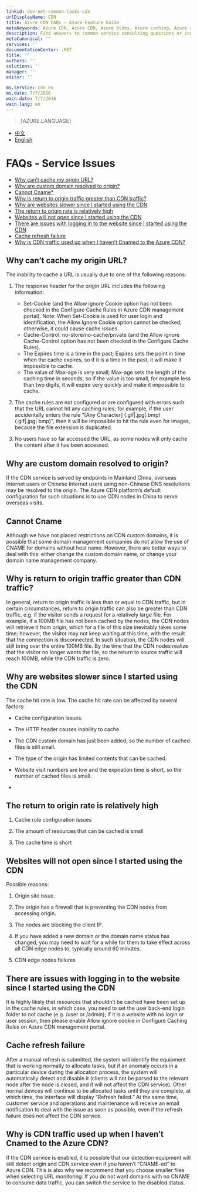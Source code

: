 ```yaml
---
linkid: dev-net-common-tasks-cdn
urlDisplayName: CDN
title: Azure CDN FAQs – Azure Feature Guide
metaKeywords: Azure CDN, Azure CDN, Azure blobs, Azure caching, Azure add-ons, cannot cache, cannot CNAME, origin rate high, cache refresh failed, CDN FAQ, CDN FAQS, CDN use failed, CDN service failure, CDN configuration error, speed slow, cannot open website, login exception, CNAME, CDN technical documentation, CDN help files
description: Find answers to common service consulting questions or inquiries related to the Azure CDN
metaCanonical: ''
services: ''
documentationCenter: .NET
title: ''
authors: ''
solutions: ''
manager: ''
editor: ''

ms.service: cdn_en
ms.date: 7/7/2016
wacn.date: 7/7/2016
wacn.lang: en
---
```


> [AZURE.LANGUAGE]
- [中文](./cdn-faq-service-issues.md)
- [English](./cdn-enus-faq-service-issues.md) 

# FAQs - Service Issues

+ [Why can’t cache my origin URL?](#step1)
+ [Why are custom domain resolved to origin?](#step2)
+ [Cannot Cname*](#step3)
+ [Why is return to origin traffic greater than CDN traffic?](#step4)
+ [Why are websites slower since I started using the CDN](#step5)
+ [The return to origin rate is relatively high](#step6)
+ [Websites will not open since I started using the CDN](#step7)
+ [There are issues with logging in to the website since I started using the CDN](#step8)
+ [Cache refresh failure](#step9)
+ [Why is CDN traffic used up when I haven’t Cnamed to the Azure CDN?](#step10)

## **Why can’t cache my origin URL?**<a id="step1"></a>

The inability to cache a URL is usually due to one of the following reasons:

1. The response header for the origin URL includes the following information:
   - Set-Cookie (and the Allow ignore Cookie option has not been checked in the Configure Cache Rules in Azure CDN management portal). Note: When Set-Cookie is used for user login and identification, the Allow Ignore Cookie option cannot be checked; otherwise, it could cause cache issues.
   - Cache-Control: no-store/no-cache/private (and the Allow ignore Cache-Control option has not been checked in the Configure Cache Rules).
   - The Expires time is a time in the past; Expires sets the point in time when the cache expires, so if it is a time in the past, it will make it impossible to cache.
   - The value of Max-age is very small; Max-age sets the length of the caching time in seconds, so if the value is too small, for example less than two digits, it will expire very quickly and make it impossible to cache.

2. The cache rules are not configured or are configured with errors such that the URL cannot hit any caching rules; for example, if the user accidentally enters the rule “[Any Character] (.gif|.jpg|.bmp) (.gif|.jpg|.bmp)”, then it will be impossible to hit the rule even for images, because the file extension is duplicated.

3. No users have so far accessed the URL, as some nodes will only cache the content after it has been accessed.

## **Why are custom domain resolved to origin?**<a id="step2"></a>

If the CDN service is served by endpoints in Mainland China, overseas Internet users or Chinese Internet users using non-Chinese DNS resolutions may be resolved to the origin. The Azure CDN platform’s default configuration for such situations is to use CDN nodes in China to serve overseas visits.

## **Cannot Cname**<a id="step3"></a>

Although we have not placed restrictions on CDN custom domains, it is possible that some domain management companies do not allow the use of CNAME for domains without host name. However, there are better ways to deal with this: either change the custom domain name, or change your domain name management company.

## **Why is return to origin traffic greater than CDN traffic?**<a id="step4"></a>

In general, return to origin traffic is less than or equal to CDN traffic, but in certain circumstances, return to origin traffic can also be greater than CDN traffic, e.g. if the visitor sends a request for a relatively large file. For example, if a 100MB file has not been cached by the nodes, the CDN nodes will retrieve it from origin, which for a file of this size inevitably takes some time; however, the visitor may not keep waiting at this time, with the result that the connection is disconnected. In such situation, the CDN nodes will still bring over the entire 100MB file. By the time that the CDN nodes realize that the visitor no longer wants the file, so the return to source traffic will reach 100MB, while the CDN traffic is zero.

## **Why are websites slower since I started using the CDN**<a id="step5"></a>

The cache hit rate is low. The cache hit rate can be affected by several factors:

- Cache configuration issues.

- The HTTP header causes inability to cache.

- The CDN custom domain has just been added, so the number of cached files is still small.

- The type of the origin has limited contents that can be cached.

- Website visit numbers are low and the expiration time is short, so the number of cached files is small.
- 
## **The return to origin rate is relatively high**<a id="step6"></a>

1. Cache rule configuration issues

2. The amount of resources that can be cached is small

3. The cache time is short

## **Websites will not open since I started using the CDN**<a id="step7"></a> 

Possible reasons:

1. Origin site issue.

2. The origin has a firewall that is preventing the CDN nodes from accessing origin.

3. The nodes are blocking the client IP.

4. If you have added a new domain or the domain name status has changed, you may need to wait for a while for them to take effect across all CDN edge nodes to, typically around 60 minutes.

5. CDN edge nodes failures

## **There are issues with logging in to the website since I started using the CDN**<a id="step8"></a>

It is highly likely that resources that shouldn’t be cached have been set up in the cache rules, in which case, you need to set the user back-end login folder to not cache (e.g. /user or /admin); if it is a website with no login or user session, then please enable Allow ignore cookie in Configure Caching Rules on Azure CDN management portal.

## **Cache refresh failure**<a id="step9"></a>

After a manual refresh is submitted, the system will identify the equipment that is working normally to allocate tasks, but if an anomaly occurs in a particular device during the allocation process, the system will automatically detect and disable it (clients will not be parsed to the relevant node after the node is closed, and it will not affect the CDN service). Other normal devices will continue to be allocated tasks until they are complete, at which time, the interface will display “Refresh failed.” At the same time, customer service and operations and maintenance will receive an email notification to deal with the issue as soon as possible, even if the refresh failure does not affect the CDN service.

## **Why is CDN traffic used up when I haven’t Cnamed to the Azure CDN?**<a id="step10"></a>

If the CDN service is enabled, it is possible that our detection equipment will still detect origin and CDN service even if you haven’t “CNAME-ed” to Azure CDN. This is also why we recommend that you choose smaller files when selecting URL monitoring. If you do not want domains with no CNAME to consume data traffic, you can switch the service to the disabled status.

<!---HONumber=CDN_1201_2015-->